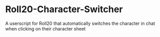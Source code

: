 # Roll20-Character-Switcher
A userscript for Roll20 that automatically switches the character in chat when clicking on their character sheet
